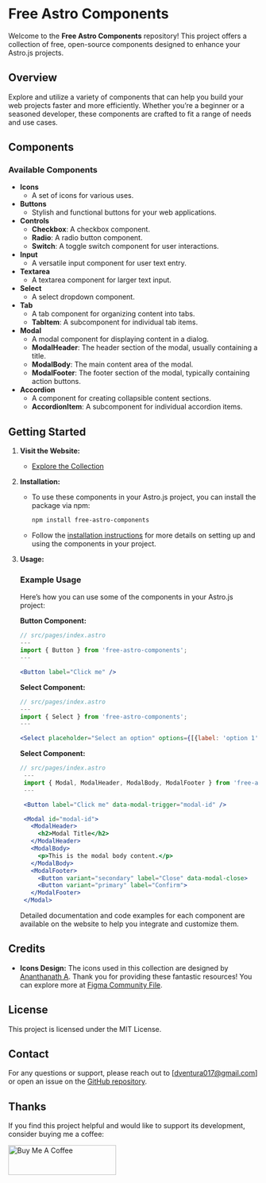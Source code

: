 # Free Astro Components

Welcome to the **Free Astro Components** repository! This project offers a collection of free, open-source components designed to enhance your Astro.js projects.

## Overview

Explore and utilize a variety of components that can help you build your web projects faster and more efficiently. Whether you’re a beginner or a seasoned developer, these components are crafted to fit a range of needs and use cases.

## Components

### Available Components

- **Icons**
  - A set of icons for various uses.
- **Buttons**
  - Stylish and functional buttons for your web applications.
- **Controls**
  - **Checkbox**: A checkbox component.
  - **Radio**: A radio button component.
  - **Switch**: A toggle switch component for user interactions.
- **Input**
  - A versatile input component for user text entry.
- **Textarea**
  - A textarea component for larger text input.
- **Select**
  - A select dropdown component.
- **Tab**
  - A tab component for organizing content into tabs.
  - **TabItem**: A subcomponent for individual tab items.
- **Modal**
  - A modal component for displaying content in a dialog.
  - **ModalHeader**: The header section of the modal, usually containing a title.
  - **ModalBody**: The main content area of the modal.
  - **ModalFooter**: The footer section of the modal, typically containing action buttons.
- **Accordion**
  - A component for creating collapsible content sections.
  - **AccordionItem**: A subcomponent for individual accordion items.

## Getting Started

1. **Visit the Website:**

   - [Explore the Collection](https://free-astro-components.vercel.app/)

2. **Installation:**

   - To use these components in your Astro.js project, you can install the package via npm:

     ```bash
     npm install free-astro-components
     ```

   - Follow the [installation instructions](https://free-astro-components.vercel.app/guide/installation) for more details on setting up and using the components in your project.

3. **Usage:**

   ### Example Usage

   Here’s how you can use some of the components in your Astro.js project:

   **Button Component:**

   ```jsx
   // src/pages/index.astro
   ---
   import { Button } from 'free-astro-components';
   ---

   <Button label="Click me" />
   ```

   **Select Component:**

   ```jsx
   // src/pages/index.astro
   ---
   import { Select } from 'free-astro-components';
   ---

   <Select placeholder="Select an option" options={[{label: 'option 1'}, {label: 'option 2'}]} />
   ```

   **Select Component:**

   ```jsx
   // src/pages/index.astro
    ---
    import { Modal, ModalHeader, ModalBody, ModalFooter } from 'free-astro-components';
    ---

    <Button label="Click me" data-modal-trigger="modal-id" />

    <Modal id="modal-id">
      <ModalHeader>
        <h2>Modal Title</h2>
      </ModalHeader>
      <ModalBody>
        <p>This is the modal body content.</p>
      </ModalBody>
      <ModalFooter>
        <Button variant="secondary" label="Close" data-modal-close>
        <Button variant="primary" label="Confirm">
      </ModalFooter>
    </Modal>
   ```

   Detailed documentation and code examples for each component are available on the website to help you integrate and customize them.

## Credits

- **Icons Design:** The icons used in this collection are designed by [Ananthanath A](https://nathdesign.in/). Thank you for providing these fantastic resources! You can explore more at [Figma Community File](https://www.figma.com/community/file/1071678557813409125).

## License

This project is licensed under the MIT License.

## Contact

For any questions or support, please reach out to [dventura017@gmail.com] or open an issue on the [GitHub repository](https://github.com/denv17/free-astro-components.git).

## Thanks

If you find this project helpful and would like to support its development, consider buying me a coffee:

[<img src="https://cdn.buymeacoffee.com/buttons/v2/default-blue.png" alt="Buy Me A Coffee" style="height: 60px !important;width: 217px !important;" >](https://buymeacoffee.com/denv)
